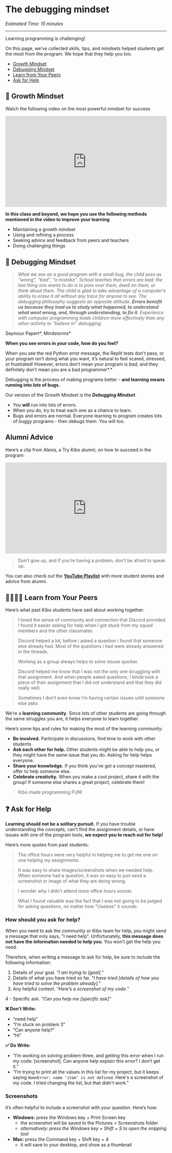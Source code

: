 # The debugging mindset

_Estimated Time: 15 minutes_

---

Learning programming is challenging!

On this page, we’ve collected skills, tips, and mindsets helped students get the most from the program. We hope that they help you too.

- [Growth Mindset](/future-proof-with-python/learning-with-kibo/the-debugging-mindset.md)
- [Debugging Mindset](/future-proof-with-python/learning-with-kibo/the-debugging-mindset.md)
- [Learn from Your Peers](/future-proof-with-python/learning-with-kibo/the-debugging-mindset.md)
- [Ask for Help](/future-proof-with-python/learning-with-kibo/the-debugging-mindset.md)

## 🌱 Growth Mindset

<aside>

Watch the following video on the most powerful mindset for success

</aside>

<div style="position: relative; padding-bottom: 56.25%; height: 0;"><iframe src="https://www.youtube.com/embed/qjBdcyueom8" title="YouTube video player" frameborder="0" allow="accelerometer; autoplay; clipboard-write; encrypted-media; gyroscope; picture-in-picture" allowfullscreen style="position: absolute; top: 0; left: 0; width: 100%; height: 100%;"></iframe></div>

**In this class and beyond, we hope you use the following methods mentioned in the video to improve your learning**

- Maintaining a growth mindset
- Using and refining a process
- Seeking advice and feedback from peers and teachers
- Doing challenging things

## 🐛 Debugging Mindset

> _What we see as a good program with a small bug, the child sees as “wrong”, “bad”, “a mistake”. School teaches that errors are bad; the last thing one wants to do is to pore over them, dwell on them, or think about them. The child is glad to take advantage of a computer’s ability to erase it all without any trace for anyone to see. The debugging philosophy suggests an opposite attitude. **Errors benefit us because they lead us to study what happened, to understand what went wrong, and, through understanding, to fix it**. Experience with computer programming leads children more effectively than any other activity to “believe in” debugging._

Seymour Papert*, Mindstorms*

>

**When you see errors in your code, how do you feel?**

When you see the red Python error message, the Replit tests don’t pass, or your program isn’t doing what you want, it’s natural to feel scared, stressed, or frustrated! However, errors don’t mean your program is _bad,_ and they definitely don’t mean you are a bad programmer*.*

Debugging is the process of making programs better - **and learning means running into _lots_ of bugs.**

Our version of the Growth Mindset is the **_Debugging Mindset_**.

- You **will** run into lots of errors.
- When you do, try to treat each one as a chance to learn.
- Bugs and errors are normal. Everyone learning to program creates lots of buggy programs - then debugs them. You will too.

## Alumni Advice

Here’s a clip from Alexis, a Try Kibo alumni, on how to succeed in the program:

<div style="position: relative; padding-bottom: 56.25%; height: 0;"><iframe src="https://www.youtube.com/embed/nlYn1qDSdek" title="YouTube video player" frameborder="0" allow="accelerometer; autoplay; clipboard-write; encrypted-media; gyroscope; picture-in-picture" allowfullscreen style="position: absolute; top: 0; left: 0; width: 100%; height: 100%;"></iframe></div>

> Don’t give up, and if you’re having a problem, don’t be afraid to speak up.

You can also check out the [**YouTube Playlist**](https://youtube.com/playlist?list=PLEApm5XV23vWGm4uwl7jGSNST2Wj9S6Rx) with more student stories and advice from alumni.

## 👨‍👩‍👧‍👧 Learn from Your Peers

Here’s what past Kibo students have said about working together:

> I loved the sense of community and connection that Discord provided. I found it easier asking for help when I got stuck from my squad members and the other classmates

> Discord helped a lot, before i asked a question i found that someone else already had. Most of the questions i had were already answered in the threads.

> Working as a group always helps to solve issues quicker.

> Discord helped me know that I was not the only one struggling with that assignment. And when people asked questions, I kinda took a piece of their assignment that I did not understand and that they did really well.

> Sometimes I don’t even know I’m having certain issues until someone else asks

We’re a **learning community**. Since lots of other students are going through the same struggles you are, it helps everyone to learn together.

Here’s some tips and rules for making the most of the learning community:

- **Be involved.** Participate in discussions, find time to work with other students
- **Ask each other for help.** Other students might be able to help you, or they might have the same issue that you do. Asking for help helps everyone.
- **Share your knowledge.** If you think you’ve got a concept mastered, offer to help someone else.
- **Celebrate creativity.** When you make a cool project, share it with the group! If someone else shares a great project, celebrate them!

> Kibo made programming FUN!

## ❓ Ask for Help

**Learning should not be a solitary pursuit.** If you have trouble understanding the concepts, can't find the assignment details, or have issues with one of the program tools, **we expect you to reach out for help!**

Here’s more quotes from past students:

> The office hours were very helpful in helping me to get me one on one helping my assignments.

> It was easy to share images/screenshots when we needed help. When someone had a question, it was so easy to just send a screenshot or image of what they are doing wrong.

> I wonder why I didn't attend more office hours sooner.

> What I found valuable was the fact that I was not going to be judged for asking questions, no matter how "Useless" it sounds.

### **How should you ask for help?**

When you need to ask the community or Kibo team for help, you might send a message that only says, "I need help". Unfortunately, **this message does not have the information needed to help you**. You won’t get the help you need.

Therefore, when writing a message to ask for help, be sure to include the following information:

1.  Details of your goal. _"I am trying to [goal]."_
2.  Details of what you have tried so far. _"I have tried [details of how you have tried to solve the problem already]."_
3.  Any helpful context. “_Here’s a screenshot of my code._"

4 - Specific ask. _"Can you help me [specific ask]"_

**❌ Don’t Write:**

- “need help”
- “I’m stuck on problem 3”
- “Can anyone help?”
- “Hi”

**✅ Do Write:**

- “I’m working on solving problem three, and getting this error when I run my code: [screenshot]. Can anyone help explain this error? I don’t get it.”
- “I’m trying to print all the values in this list for my project, but it keeps saying `NameError: name ‘item’ is not defined`. Here's a screenshot of my code. I tried changing the list, but that didn't work."

### Screenshots

It’s often helpful to include a screenshot with your question. Here’s how:

- **Windows:** press the Windows key + Print Screen key
  - the screenshot will be saved to the Pictures > Screenshots folder
  - _alternatively: press the Windows key + Shift + S to open the snipping tool_
- **Mac:** press the Command key + Shift key + 4
  - it will save to your desktop, and show as a thumbnail
